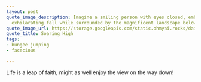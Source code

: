 ```yaml
---
layout: post
quote_image_description: Imagine a smiling person with eyes closed, embracing the
  exhilarating fall while surrounded by the magnificent landscape below.
quote_image_url: https://storage.googleapis.com/static.ohmyai.rocks/daily/2024-03-17.jpg
quote_title: Soaring High
tags:
- bungee jumping
- facecious

---
```


Life is a leap of faith, might as well enjoy the view on the way down!